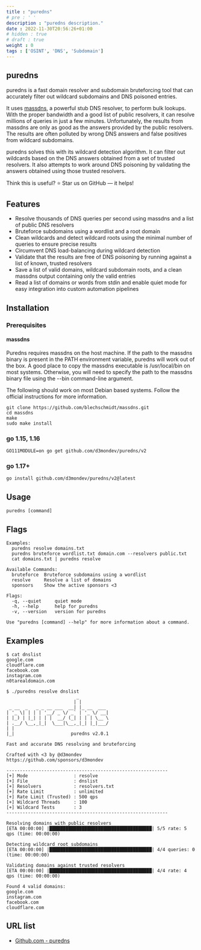 ```yaml
---
title : "puredns"
# pre : ' '
description : "puredns description."
date : 2022-11-30T20:56:26+01:00
# hidden : true
# draft : true
weight : 0
tags : ['OSINT', 'DNS', 'Subdomain']
---
```


## puredns

puredns is a fast domain resolver and subdomain bruteforcing tool that can accurately filter out wildcard subdomains and DNS poisoned entries.

It uses [massdns](https://github.com/blechschmidt/massdns), a powerful stub DNS resolver, to perform bulk lookups. With the proper bandwidth and a good list of public resolvers, it can resolve millions of queries in just a few minutes. Unfortunately, the results from massdns are only as good as the answers provided by the public resolvers. The results are often polluted by wrong DNS answers and false positives from wildcard subdomains.

puredns solves this with its wildcard detection algorithm. It can filter out wildcards based on the DNS answers obtained from a set of trusted resolvers. It also attempts to work around DNS poisoning by validating the answers obtained using those trusted resolvers.

Think this is useful? ⭐ Star us on GitHub — it helps!

## Features

- Resolve thousands of DNS queries per second using massdns and a list of public DNS resolvers
- Bruteforce subdomains using a wordlist and a root domain
- Clean wildcards and detect wildcard roots using the minimal number of queries to ensure precise results
- Circumvent DNS load-balancing during wildcard detection
- Validate that the results are free of DNS poisoning by running against a list of known, trusted resolvers
- Save a list of valid domains, wildcard subdomain roots, and a clean massdns output containing only the valid entries
- Read a list of domains or words from stdin and enable quiet mode for easy integration into custom automation pipelines

## Installation

### Prerequisites

#### massdns

Puredns requires massdns on the host machine. If the path to the massdns binary is present in the PATH environment variable, puredns will work out of the box. A good place to copy the massdns executable is /usr/local/bin on most systems. Otherwise, you will need to specify the path to the massdns binary file using the --bin command-line argument.

The following should work on most Debian based systems. Follow the official instructions for more information.

```plain
git clone https://github.com/blechschmidt/massdns.git
cd massdns
make
sudo make install
```

### go 1.15, 1.16

```plain
GO111MODULE=on go get github.com/d3mondev/puredns/v2
```

### go 1.17+

```plain
go install github.com/d3mondev/puredns/v2@latest
```

## Usage

```plain
puredns [command]
```

## Flags

```plain
Examples:
  puredns resolve domains.txt
  puredns bruteforce wordlist.txt domain.com --resolvers public.txt
  cat domains.txt | puredns resolve

Available Commands:
  bruteforce  Bruteforce subdomains using a wordlist
  resolve     Resolve a list of domains
  sponsors    Show the active sponsors <3

Flags:
  -q, --quiet     quiet mode
  -h, --help      help for puredns
  -v, --version   version for puredns

Use "puredns [command] --help" for more information about a command.
```

## Examples

```plain
$ cat dnslist 
google.com
cloudflare.com
facebook.com
instagram.com
n0tarealdomain.com
```

```plain
$ ./puredns resolve dnslist
                          _           
                         | |          
 _ __  _   _ _ __ ___  __| |_ __  ___ 
| '_ \| | | | '__/ _ \/ _` | '_ \/ __|
| |_) | |_| | | |  __/ (_| | | | \__ \
| .__/ \__,_|_|  \___|\__,_|_| |_|___/
| |                                   
|_|                     puredns v2.0.1

Fast and accurate DNS resolving and bruteforcing

Crafted with <3 by @d3mondev
https://github.com/sponsors/d3mondev

------------------------------------------------------------
[+] Mode                 : resolve
[+] File                 : dnslist
[+] Resolvers            : resolvers.txt
[+] Rate Limit           : unlimited
[+] Rate Limit (Trusted) : 500 qps
[+] Wildcard Threads     : 100
[+] Wildcard Tests       : 3
------------------------------------------------------------

Resolving domains with public resolvers
[ETA 00:00:00] |██████████████████████████████████████| 5/5 rate: 5 qps (time: 00:00:00)

Detecting wildcard root subdomains
[ETA 00:00:00] |██████████████████████████████████████| 4/4 queries: 0 (time: 00:00:00)

Validating domains against trusted resolvers
[ETA 00:00:00] |██████████████████████████████████████| 4/4 rate: 4 qps (time: 00:00:00)

Found 4 valid domains:
google.com
instagram.com
facebook.com
cloudflare.com
```

## URL list

- [Github.com - puredns](https://github.com/d3mondev/puredns)
